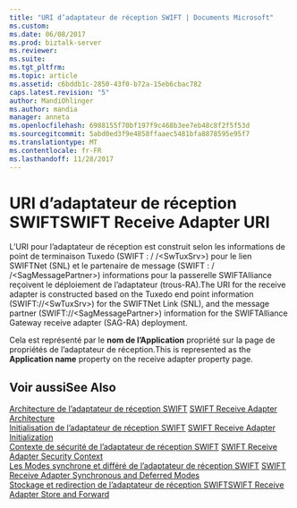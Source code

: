 ```yaml
---
title: "URI d’adaptateur de réception SWIFT | Documents Microsoft"
ms.custom: 
ms.date: 06/08/2017
ms.prod: biztalk-server
ms.reviewer: 
ms.suite: 
ms.tgt_pltfrm: 
ms.topic: article
ms.assetid: c6bddb1c-2850-43f0-b72a-15eb6cbac782
caps.latest.revision: "5"
author: MandiOhlinger
ms.author: mandia
manager: anneta
ms.openlocfilehash: 6988155f70bf197f9c468b3ee7eb48c8f2f5f53d
ms.sourcegitcommit: 5abd0ed3f9e4858ffaaec5481bfa8878595e95f7
ms.translationtype: MT
ms.contentlocale: fr-FR
ms.lasthandoff: 11/28/2017
---
```

# <a name="swift-receive-adapter-uri"></a><span data-ttu-id="ebe32-102">URI d’adaptateur de réception SWIFT</span><span class="sxs-lookup"><span data-stu-id="ebe32-102">SWIFT Receive Adapter URI</span></span>
<span data-ttu-id="ebe32-103">L’URI pour l’adaptateur de réception est construit selon les informations de point de terminaison Tuxedo (SWIFT : / /\<SwTuxSrv\>) pour le lien SWIFTNet (SNL) et le partenaire de message (SWIFT : / /\<SagMessagePartner\>) informations pour la passerelle SWIFTAlliance reçoivent le déploiement de l’adaptateur (trous-RA).</span><span class="sxs-lookup"><span data-stu-id="ebe32-103">The URI for the receive adapter is constructed based on the Tuxedo end point information (SWIFT://\<SwTuxSrv\>) for the SWIFTNet Link (SNL), and the message partner (SWIFT://\<SagMessagePartner\>) information for the SWIFTAlliance Gateway receive adapter (SAG-RA) deployment.</span></span>  
  
 <span data-ttu-id="ebe32-104">Cela est représenté par le **nom de l’Application** propriété sur la page de propriétés de l’adaptateur de réception.</span><span class="sxs-lookup"><span data-stu-id="ebe32-104">This is represented as the **Application name** property on the receive adapter property page.</span></span>  
  
## <a name="see-also"></a><span data-ttu-id="ebe32-105">Voir aussi</span><span class="sxs-lookup"><span data-stu-id="ebe32-105">See Also</span></span>  
 <span data-ttu-id="ebe32-106">[Architecture de l’adaptateur de réception SWIFT](../../adapters-and-accelerators/fileact-interact/swift-receive-adapter-architecture.md) </span><span class="sxs-lookup"><span data-stu-id="ebe32-106">[SWIFT Receive Adapter Architecture](../../adapters-and-accelerators/fileact-interact/swift-receive-adapter-architecture.md) </span></span>  
 <span data-ttu-id="ebe32-107">[Initialisation de l’adaptateur de réception SWIFT](../../adapters-and-accelerators/fileact-interact/swift-receive-adapter-initialization.md) </span><span class="sxs-lookup"><span data-stu-id="ebe32-107">[SWIFT Receive Adapter Initialization](../../adapters-and-accelerators/fileact-interact/swift-receive-adapter-initialization.md) </span></span>  
 <span data-ttu-id="ebe32-108">[Contexte de sécurité de l’adaptateur de réception SWIFT](../../adapters-and-accelerators/fileact-interact/swift-receive-adapter-security-context.md) </span><span class="sxs-lookup"><span data-stu-id="ebe32-108">[SWIFT Receive Adapter Security Context](../../adapters-and-accelerators/fileact-interact/swift-receive-adapter-security-context.md) </span></span>  
 <span data-ttu-id="ebe32-109">[Les Modes synchrone et différé de l’adaptateur de réception SWIFT](../../adapters-and-accelerators/fileact-interact/swift-receive-adapter-synchronous-and-deferred-modes.md) </span><span class="sxs-lookup"><span data-stu-id="ebe32-109">[SWIFT Receive Adapter Synchronous and Deferred Modes](../../adapters-and-accelerators/fileact-interact/swift-receive-adapter-synchronous-and-deferred-modes.md) </span></span>  
 [<span data-ttu-id="ebe32-110">Stockage et redirection de l’adaptateur de réception SWIFT</span><span class="sxs-lookup"><span data-stu-id="ebe32-110">SWIFT Receive Adapter Store and Forward</span></span>](../../adapters-and-accelerators/fileact-interact/swift-receive-adapter-store-and-forward.md)